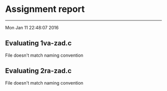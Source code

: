 # Assignment report
---
Mon Jan 11 22:48:07 2016

## Evaluating 1va-zad.c

File doesn't match naming convention

## Evaluating 2ra-zad.c

File doesn't match naming convention

